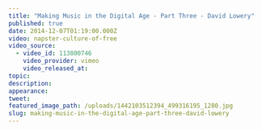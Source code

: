 ```yaml
---
title: "Making Music in the Digital Age - Part Three - David Lowery"
published: true
date: 2014-12-07T01:19:00.000Z
video: napster-culture-of-free
video_source:
  - video_id: 113800746
    video_provider: vimeo
    video_released_at:
topic:
description:
appearance:
tweet:
featured_image_path: /uploads/1442103512394_499316195_1280.jpg
slug: making-music-in-the-digital-age-part-three-david-lowery
---
```

